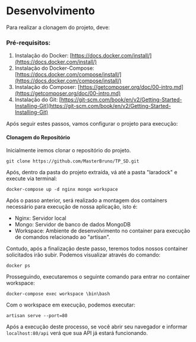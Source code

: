 # Desenvolvimento

Para realizar a clonagem do projeto, deve:

### Pré-requisitos:

1. Instalação do Docker: [https://docs.docker.com/install/](https://docs.docker.com/install/)
2. Instalação do Docker-Compose: [https://docs.docker.com/compose/install/](https://docs.docker.com/compose/install/)
3. Instalação do Composer: [https://getcomposer.org/doc/00-intro.md](https://getcomposer.org/doc/00-intro.md)
4. Instalação do Git: [https://git-scm.com/book/en/v2/Getting-Started-Installing-Git](https://git-scm.com/book/en/v2/Getting-Started-Installing-Git)

Após seguir estes passos, vamos configurar o projeto para execução:

#### Clonagem do Repositório

Inicialmente iremos clonar o repositório do projeto.

```text
git clone https://github.com/MasterBruno/TP_SD.git
```

Após, dentro da pasta do projeto extraída, vá até a pasta "laradock" e execute via terminal:

```text
docker-compose up -d nginx mongo workspace
```

Após o passo anterior, será realizado a montagem dos containers necessário para execução de nossa aplicação, isto é:

* Nginx: Servidor local
* Mongo: Servidor de banco de dados MongoDB
* Workspace: Ambiente de desenvolvimento no container para execução de comandos relacionado ao "artisan".

Contudo, após a finalização deste passo, teremos todos nossos container solicitados irão subir. Podemos visualizar através do comando:

```text
docker ps
```

Prosseguindo, executaremos o seguinte comando para entrar no container workspace:

```text
docker-compose exec workspace \bin\bash
```

Com o workspace em execução, podemos executar:

```text
artisan serve --port=80
```

Após a execução deste processo, se você abrir seu navegador e informar `localhost:80/api` verá que sua API já estará funcionando.

